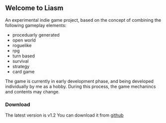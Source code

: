## Welcome to Liasm
An experimental indie game project, based on the concept of combining the following gameplay elements:

- proceduarly generated 
- open world
- roguelike
- rpg
- turn based
- survival
- strategy
- card game

The game is currently in early development phase, and being developed individually by me as a hobby. During this process, the game mechanincs and contents may change.

### Download
The latest version is v1.2
You can download it from [github](https://github.com/k4d4m/Liasm/releases)
